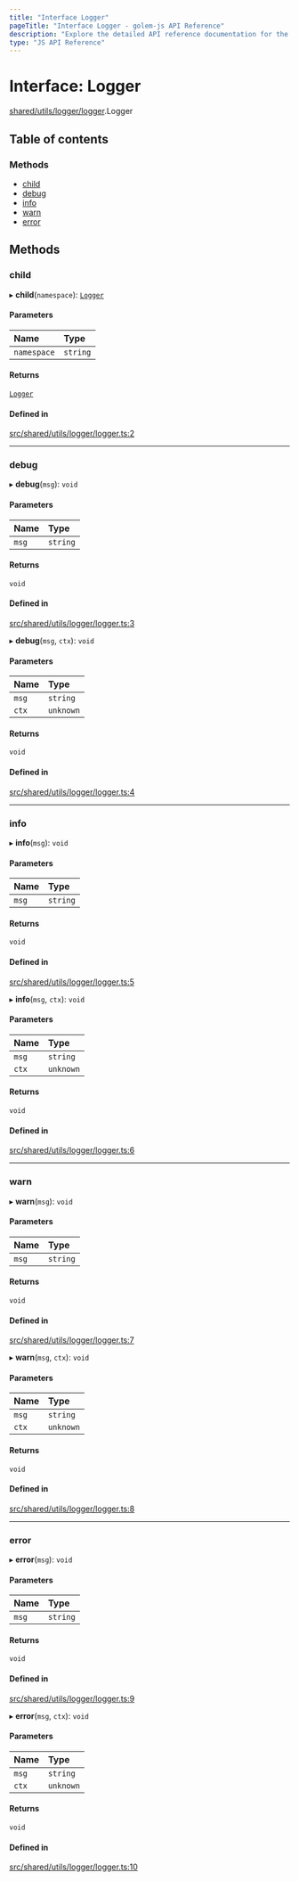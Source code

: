 ```yaml
---
title: "Interface Logger"
pageTitle: "Interface Logger - golem-js API Reference"
description: "Explore the detailed API reference documentation for the Interface Logger within the golem-js SDK for the Golem Network."
type: "JS API Reference"
---
```

# Interface: Logger

[shared/utils/logger/logger](../modules/shared_utils_logger_logger).Logger

## Table of contents

### Methods

- [child](shared_utils_logger_logger.Logger#child)
- [debug](shared_utils_logger_logger.Logger#debug)
- [info](shared_utils_logger_logger.Logger#info)
- [warn](shared_utils_logger_logger.Logger#warn)
- [error](shared_utils_logger_logger.Logger#error)

## Methods

### child

▸ **child**(`namespace`): [`Logger`](shared_utils_logger_logger.Logger)

#### Parameters

| Name | Type |
| :------ | :------ |
| `namespace` | `string` |

#### Returns

[`Logger`](shared_utils_logger_logger.Logger)

#### Defined in

[src/shared/utils/logger/logger.ts:2](https://github.com/golemfactory/golem-js/blob/ed1cf1df/src/shared/utils/logger/logger.ts#L2)

___

### debug

▸ **debug**(`msg`): `void`

#### Parameters

| Name | Type |
| :------ | :------ |
| `msg` | `string` |

#### Returns

`void`

#### Defined in

[src/shared/utils/logger/logger.ts:3](https://github.com/golemfactory/golem-js/blob/ed1cf1df/src/shared/utils/logger/logger.ts#L3)

▸ **debug**(`msg`, `ctx`): `void`

#### Parameters

| Name | Type |
| :------ | :------ |
| `msg` | `string` |
| `ctx` | `unknown` |

#### Returns

`void`

#### Defined in

[src/shared/utils/logger/logger.ts:4](https://github.com/golemfactory/golem-js/blob/ed1cf1df/src/shared/utils/logger/logger.ts#L4)

___

### info

▸ **info**(`msg`): `void`

#### Parameters

| Name | Type |
| :------ | :------ |
| `msg` | `string` |

#### Returns

`void`

#### Defined in

[src/shared/utils/logger/logger.ts:5](https://github.com/golemfactory/golem-js/blob/ed1cf1df/src/shared/utils/logger/logger.ts#L5)

▸ **info**(`msg`, `ctx`): `void`

#### Parameters

| Name | Type |
| :------ | :------ |
| `msg` | `string` |
| `ctx` | `unknown` |

#### Returns

`void`

#### Defined in

[src/shared/utils/logger/logger.ts:6](https://github.com/golemfactory/golem-js/blob/ed1cf1df/src/shared/utils/logger/logger.ts#L6)

___

### warn

▸ **warn**(`msg`): `void`

#### Parameters

| Name | Type |
| :------ | :------ |
| `msg` | `string` |

#### Returns

`void`

#### Defined in

[src/shared/utils/logger/logger.ts:7](https://github.com/golemfactory/golem-js/blob/ed1cf1df/src/shared/utils/logger/logger.ts#L7)

▸ **warn**(`msg`, `ctx`): `void`

#### Parameters

| Name | Type |
| :------ | :------ |
| `msg` | `string` |
| `ctx` | `unknown` |

#### Returns

`void`

#### Defined in

[src/shared/utils/logger/logger.ts:8](https://github.com/golemfactory/golem-js/blob/ed1cf1df/src/shared/utils/logger/logger.ts#L8)

___

### error

▸ **error**(`msg`): `void`

#### Parameters

| Name | Type |
| :------ | :------ |
| `msg` | `string` |

#### Returns

`void`

#### Defined in

[src/shared/utils/logger/logger.ts:9](https://github.com/golemfactory/golem-js/blob/ed1cf1df/src/shared/utils/logger/logger.ts#L9)

▸ **error**(`msg`, `ctx`): `void`

#### Parameters

| Name | Type |
| :------ | :------ |
| `msg` | `string` |
| `ctx` | `unknown` |

#### Returns

`void`

#### Defined in

[src/shared/utils/logger/logger.ts:10](https://github.com/golemfactory/golem-js/blob/ed1cf1df/src/shared/utils/logger/logger.ts#L10)
